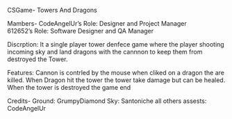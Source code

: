 CSGame- Towers And Dragons

Mambers-
CodeAngelUr’s Role: Designer and Project Manager   
612652’s Role:  Software Designer and QA Manager

Discrption: It a single player tower denfece game where the player shooting incoming sky and land dragons with the cannnon to keep them from destroyed the Tower. 

Features: Cannon is contrled by the mouse when cliked on a dragon the are killed.
When Dragon hit the tower the tower take damage but can be healed.
When the tower is destroyed the game end  

Credits-
Ground: GrumpyDiamond
Sky: Santoniche
all others assests: CodeAngelUr 
